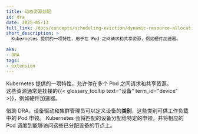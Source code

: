 ```yaml
---
title: 动态资源分配
id: dra
date: 2025-05-13
full_link: /docs/concepts/scheduling-eviction/dynamic-resource-allocation/
short_description: >
  Kubernetes 提供的一项特性，用于在 Pod 之间请求和共享资源，例如硬件加速器。

aka:
- DRA
tags:
- extension
---
```

<!--
title: Dynamic Resource Allocation
id: dra
date: 2025-05-13
full_link: /docs/concepts/scheduling-eviction/dynamic-resource-allocation/
short_description: >
  A Kubernetes feature for requesting and sharing resources, like hardware
  accelerators, among Pods.

aka:
- DRA
tags:
- extension
-->

<!--
A Kubernetes feature that lets you request and share resources among Pods.
These resources are often attached
{{< glossary_tooltip text="devices" term_id="device" >}} like hardware
accelerators.
-->
Kubernetes 提供的一项特性，允许你在多个 Pod 之间请求和共享资源。  
这些资源通常是挂接的{{< glossary_tooltip text="设备" term_id="device" >}}，例如硬件加速器。

<!--more-->

<!--
With DRA, device drivers and cluster admins define device _classes_ that are
available to _claim_ in workloads. Kubernetes allocates matching devices to
specific claims and places the corresponding Pods on nodes that can access the
allocated devices.
-->
借助 DRA，设备驱动和集群管理员可以定义设备的**类别**，这些类别可供工作负载中的 Pod 申领。
Kubernetes 会将匹配的设备分配给特定的申领，并将相应的 Pod 调度到能够访问这些已分配设备的节点上。
